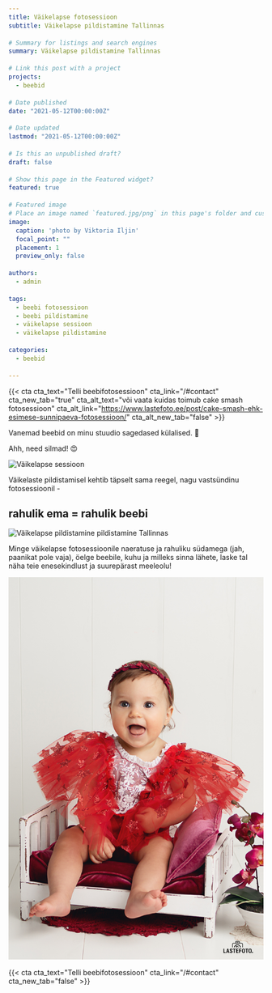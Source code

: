 ```yaml
---
title: Väikelapse fotosessioon 
subtitle: Väikelapse pildistamine Tallinnas

# Summary for listings and search engines
summary: Väikelapse pildistamine Tallinnas

# Link this post with a project
projects: 
  - beebid

# Date published
date: "2021-05-12T00:00:00Z"

# Date updated
lastmod: "2021-05-12T00:00:00Z"

# Is this an unpublished draft?
draft: false

# Show this page in the Featured widget?
featured: true

# Featured image
# Place an image named `featured.jpg/png` in this page's folder and customize its options here.
image:
  caption: 'photo by Viktoria Iljin'
  focal_point: ""
  placement: 1
  preview_only: false

authors:
  - admin

tags:
  - beebi fotosessioon
  - beebi pildistamine
  - väikelapse sessioon
  - väikelapse pildistamine

categories:
  - beebid

---
```

{{< cta cta_text="Telli beebifotosessioon" cta_link="/#contact" cta_new_tab="true" cta_alt_text="või vaata kuidas toimub cake smash fotosessioon" cta_alt_link="https://www.lastefoto.ee/post/cake-smash-ehk-esimese-sunnipaeva-fotosessioon/" cta_alt_new_tab="false" >}}

Vanemad beebid on minu stuudio sagedased külalised. 🥰

Ahh, need silmad! 😍

![Väikelapse sessioon](./beebi-fotosessioon-1.jpg)

Väikelaste pildistamisel kehtib täpselt sama reegel, nagu vastsündinu fotosessioonil -
## rahulik ema = rahulik beebi

![Väikelapse pildistamine pildistamine Tallinnas](./beebi-fotosessioon-2.jpg)

Minge väikelapse fotosessioonile naeratuse ja rahuliku südamega (jah, paanikat pole vaja), öelge beebile, kuhu ja milleks sinna lähete, laske tal näha teie enesekindlust ja suurepärast meeleolu! 

![Väikelapse fotosessioon stuudios](./beebi-fotosessioon-3.jpg)

{{< cta cta_text="Telli beebifotosessioon" cta_link="/#contact" cta_new_tab="false" >}}
